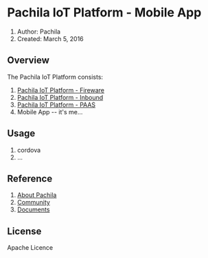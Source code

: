 # Pachila IoT Platform - Mobile App

1. Author: Pachila
2. Created: March 5, 2016
	
## Overview
The Pachila IoT Platform consists:
1. [Pachila IoT Platform - Fireware](https://github.com/pachila-org/pachila-iot-fireware)
2. [Pachila IoT Platform - Inbound](https://github.com/pachila-org/pachila-iot-inbound)
3. [Pachila IoT Platform - PAAS](https://github.com/pachila-org/pachila-iot-paas)
4. Mobile App -- it's me...

## Usage

1. cordova
2. ...


## Reference

1. [About Pachila](http://www.pachila.cn)
2. [Community](http://www.pachila.cn/)
3. [Documents](http://www.pachila.cn/)

## License

Apache Licence